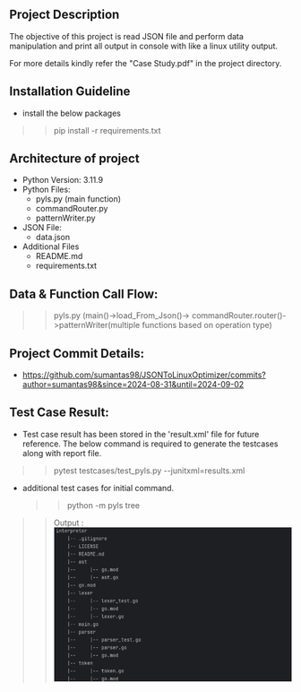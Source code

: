 ## Project Description ##
The objective of this project is read JSON file and perform data manipulation and print all output in console with like a linux utility output.

For more details kindly refer the "Case Study.pdf" in the project directory.

## Installation Guideline
* install the below packages
>> pip install -r requirements.txt

## Architecture of project
* Python Version: 3.11.9
* Python Files:
  * pyls.py (main function)
  * commandRouter.py
  * patternWriter.py
* JSON File:
  * data.json
* Additional Files
  * README.md
  * requirements.txt
## Data & Function Call Flow:
>> pyls.py (main()->load_From_Json()-> 
>  commandRouter.router()->patternWriter(multiple functions based on operation type)
##

## Project Commit Details:
* https://github.com/sumantas98/JSONToLinuxOptimizer/commits?author=sumantas98&since=2024-08-31&until=2024-09-02

## Test Case Result:
* Test case result has been stored in the 'result.xml' file for future reference. The below command is required to generate the testcases along with report file.
>> pytest testcases/test_pyls.py --junitxml=results.xml
> 
* additional test cases for initial command.
  >> python -m pyls tree
>> Output : 
> ![img.png](img.png)

